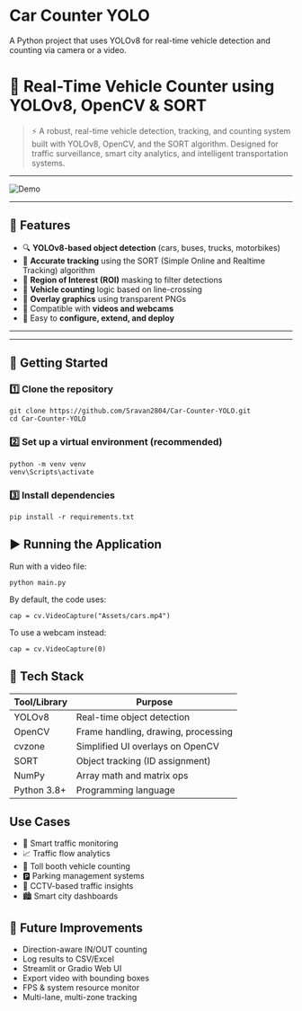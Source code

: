 # Car Counter YOLO
A Python project that uses YOLOv8 for real-time vehicle detection and counting via camera or a video.

# 🚗 Real-Time Vehicle Counter using YOLOv8, OpenCV & SORT

> ⚡ A robust, real-time vehicle detection, tracking, and counting system built with YOLOv8, OpenCV, and the SORT algorithm. Designed for traffic surveillance, smart city analytics, and intelligent transportation systems.

---

![Demo](Assets/demo.gif) <!-- Replace with an actual demo GIF or image -->

---

## 📌 Features

- 🔍 **YOLOv8-based object detection** (cars, buses, trucks, motorbikes)
- 🎯 **Accurate tracking** using the SORT (Simple Online and Realtime Tracking) algorithm
- 🧠 **Region of Interest (ROI)** masking to filter detections
- 🧮 **Vehicle counting** logic based on line-crossing
- 🎨 **Overlay graphics** using transparent PNGs
- 🎥 Compatible with **videos and webcams**
- 🧰 Easy to **configure, extend, and deploy**

---

---

## 🚀 Getting Started

### 1️⃣ Clone the repository

```
git clone https://github.com/Sravan2804/Car-Counter-YOLO.git
cd Car-Counter-YOLO
```

### 2️⃣ Set up a virtual environment (recommended)

```
python -m venv venv
venv\Scripts\activate
```

### 3️⃣ Install dependencies

```
pip install -r requirements.txt
```

## ▶️ Running the Application
Run with a video file:
```
python main.py
```
By default, the code uses:
```
cap = cv.VideoCapture("Assets/cars.mp4")
```
To use a webcam instead:
```
cap = cv.VideoCapture(0)
```

## 🧠 Tech Stack
| Tool/Library | Purpose                             |
| ------------ | ----------------------------------- |
| YOLOv8       | Real-time object detection          |
| OpenCV       | Frame handling, drawing, processing |
| cvzone       | Simplified UI overlays on OpenCV    |
| SORT         | Object tracking (ID assignment)     |
| NumPy        | Array math and matrix ops           |
| Python 3.8+  | Programming language                |

## Use Cases
- 🚦 Smart traffic monitoring
- 📈 Traffic flow analytics
- 🚧 Toll booth vehicle counting
- 🅿️ Parking management systems
- 🎥 CCTV-based traffic insights
- 🏙️ Smart city dashboards


## 🧰 Future Improvements
- Direction-aware IN/OUT counting
- Log results to CSV/Excel
- Streamlit or Gradio Web UI
- Export video with bounding boxes
- FPS & system resource monitor
- Multi-lane, multi-zone tracking













